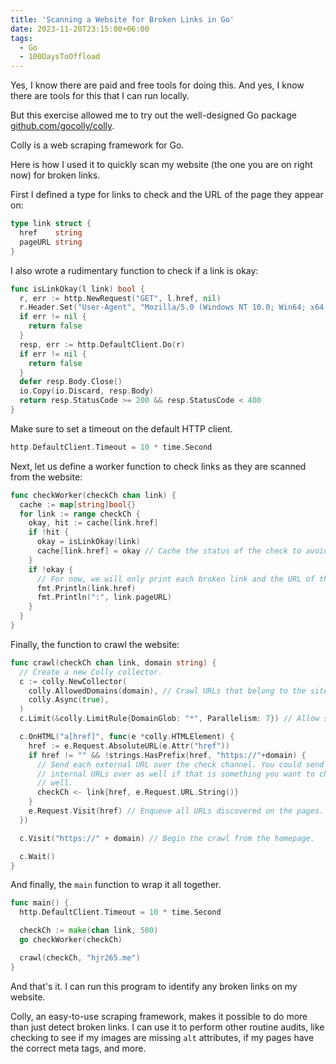 ```yaml
---
title: 'Scanning a Website for Broken Links in Go'
date: 2023-11-20T23:15:00+06:00
tags:
  - Go
  - 100DaysToOffload
---
```


Yes, I know there are paid and free tools for doing this. And yes, I know there are tools for this that I can run locally.

But this exercise allowed me to try out the well-designed Go package [github.com/gocolly/colly](https://pkg.go.dev/github.com/gocolly/colly).

Colly is a web scraping framework for Go.

Here is how I used it to quickly scan my website (the one you are on right now) for broken links.

First I defined a type for links to check and the URL of the page they appear on:

``` go
type link struct {
  href    string
  pageURL string
}
```

I also wrote a rudimentary function to check if a link is okay:

``` go
func isLinkOkay(l link) bool {
  r, err := http.NewRequest("GET", l.href, nil)
  r.Header.Set("User-Agent", "Mozilla/5.0 (Windows NT 10.0; Win64; x64; rv:109.0) Gecko/20100101 Firefox/112.0 Config/93.2.8101.2")
  if err != nil {
    return false
  }
  resp, err := http.DefaultClient.Do(r)
  if err != nil {
    return false
  }
  defer resp.Body.Close()
  io.Copy(io.Discard, resp.Body)
  return resp.StatusCode >= 200 && resp.StatusCode < 400
}
```

Make sure to set a timeout on the default HTTP client.

``` go
http.DefaultClient.Timeout = 10 * time.Second
```

Next, let us define a worker function to check links as they are scanned from the website:

``` go
func checkWorker(checkCh chan link) {
  cache := map[string]bool{}
  for link := range checkCh {
    okay, hit := cache[link.href]
    if !hit {
      okay = isLinkOkay(link)
      cache[link.href] = okay // Cache the status of the check to avoid duplicating effort.
    }
    if !okay {
      // For now, we will only print each broken link and the URL of the page it is on.
      fmt.Println(link.href)
      fmt.Println(":", link.pageURL)
    }
  }
}
```

Finally, the function to crawl the website:

``` go
func crawl(checkCh chan link, domain string) {
  // Create a new Colly collector.
  c := colly.NewCollector(
    colly.AllowedDomains(domain), // Crawl URLs that belong to the site being scanned only.
    colly.Async(true),
  )
  c.Limit(&colly.LimitRule{DomainGlob: "*", Parallelism: 7}) // Allow some parallelism.

  c.OnHTML("a[href]", func(e *colly.HTMLElement) {
    href := e.Request.AbsoluteURL(e.Attr("href"))
    if href != "" && !strings.HasPrefix(href, "https://"+domain) {
      // Send each external URL over the check channel. You could send
      // internal URLs over as well if that is something you want to check as
      // well.
      checkCh <- link{href, e.Request.URL.String()}
    }
    e.Request.Visit(href) // Enqueue all URLs discovered on the pages.
  })

  c.Visit("https://" + domain) // Begin the crawl from the homepage.

  c.Wait()
}
```

And finally, the `main` function to wrap it all together.

``` go
func main() {
  http.DefaultClient.Timeout = 10 * time.Second

  checkCh := make(chan link, 500)
  go checkWorker(checkCh)

  crawl(checkCh, "hjr265.me")
}
```

And that's it. I can run this program to identify any broken links on my website.

Colly, an easy-to-use scraping framework, makes it possible to do more than just detect broken links. I can use it to perform other routine audits, like checking to see if my images are missing `alt` attributes, if my pages have the correct meta tags, and more.

